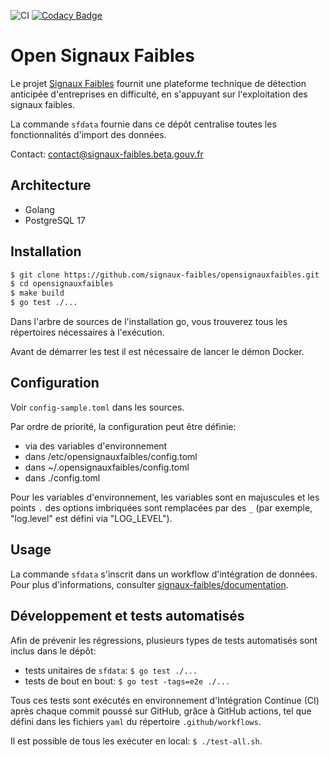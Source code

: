 ![CI](https://github.com/signaux-faibles/opensignauxfaibles/workflows/CI/badge.svg) [![Codacy Badge](https://app.codacy.com/project/badge/Grade/47a9094cf7bd4f7387a10151b90ed609)](https://www.codacy.com/gh/signaux-faibles/opensignauxfaibles/dashboard?utm_source=github.com&utm_medium=referral&utm_content=signaux-faibles/opensignauxfaibles&utm_campaign=Badge_Grade)

# Open Signaux Faibles

Le projet [Signaux Faibles](https://beta.gouv.fr/startups/signaux-faibles.html) fournit une plateforme technique de détection anticipée d'entreprises en difficulté, en s'appuyant sur l'exploitation des signaux faibles.

La commande `sfdata` fournie dans ce dépôt centralise toutes les 
fonctionnalités d'import des données.

Contact: [contact@signaux-faibles.beta.gouv.fr](mailto:contact@signaux-faibles.beta.gouv.fr)

## Architecture

- Golang
- PostgreSQL 17

## Installation

```bash
$ git clone https://github.com/signaux-faibles/opensignauxfaibles.git
$ cd opensignauxfaibles
$ make build
$ go test ./...
```

Dans l'arbre de sources de l'installation go, vous trouverez tous les répertoires nécessaires à l'exécution.

Avant de démarrer les test il est nécessaire de lancer le démon Docker.

## Configuration

Voir `config-sample.toml` dans les sources.

Par ordre de priorité, la configuration peut être définie:

- via des variables d'environnement
- dans /etc/opensignauxfaibles/config.toml
- dans ~/.opensignauxfaibles/config.toml
- dans ./config.toml

Pour les variables d'environnement, les variables sont en majuscules et les 
points `.` des options imbriquées sont remplacées par des `_` (par exemple, 
"log.level" est défini via "LOG_LEVEL").

## Usage

La commande `sfdata` s'inscrit dans un workflow d'intégration de données. Pour plus d'informations, consulter [signaux-faibles/documentation](https://github.com/signaux-faibles/documentation/blob/master/processus-traitement-donnees.md#workflow-classique).

## Développement et tests automatisés

Afin de prévenir les régressions, plusieurs types de tests automatisés sont inclus dans le dépôt:

- tests unitaires de `sfdata`: `$ go test ./...`
- tests de bout en bout: `$ go test -tags=e2e ./...`

Tous ces tests sont exécutés en environnement d'Intégration Continue (CI) après chaque commit poussé sur GitHub, grâce à GitHub actions, tel que défini dans les fichiers `yaml` du répertoire `.github/workflows`.

Il est possible de tous les exécuter en local: `$ ./test-all.sh`.
